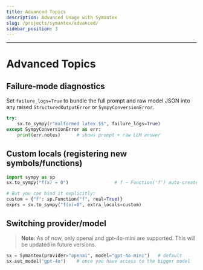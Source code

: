 ```yaml
---
title: Advanced Topics
description: Advanced Usage with Symantex
slug: /projects/symantex/advanced/
sidebar_position: 3
---
```


----------------------------------

# Advanced Topics

## Failure‑mode diagnostics

Set `failure_logs=True` to bundle the full prompt and raw model JSON into any raised `StructuredOutputError` or `SympyConversionError`.

```python
try:
    sx.to_sympy(r"malformed latex $$", failure_logs=True)
except SympyConversionError as err:
    print(err.notes)      # shows prompt + raw LLM answer
```

## Custom locals (registering new symbols/functions)

```python
import sympy as sp
sx.to_sympy("f(x) = 0")                 # f → Function('f') auto‑created

# But you can bind it explicitly:
custom = {"f": sp.Function("f", real=True)}
exprs = sx.to_sympy("f(x)=0", extra_locals=custom)

```

## Switching provider/model

> **Note**: As of now, only openai and gpt-4o-mini are supported. This will be updated in future versions. 

```python
sx = Symantex(provider="openai", model="gpt-4o-mini")   # default
sx.set_model("gpt-4o")    # once you have access to the bigger model
```
